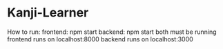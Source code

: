 # Kanji-Learner

How to run:
frontend: npm start
backend: npm start
both must be running
frontend runs on localhost:8000
backend runs on localhost:3000